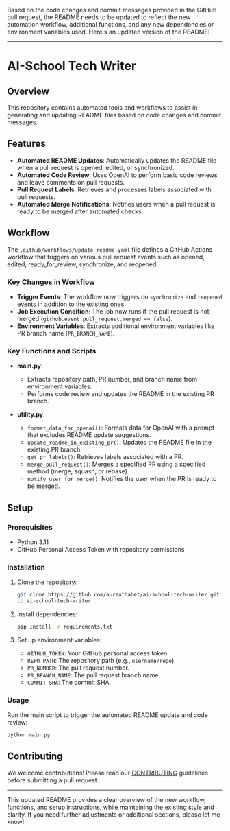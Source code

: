 Based on the code changes and commit messages provided in the GitHub pull request, the README needs to be updated to reflect the new automation workflow, additional functions, and any new dependencies or environment variables used. Here's an updated version of the README:

---

# AI-School Tech Writer

## Overview

This repository contains automated tools and workflows to assist in generating and updating README files based on code changes and commit messages.

## Features

- **Automated README Updates**: Automatically updates the README file when a pull request is opened, edited, or synchronized.
- **Automated Code Review**: Uses OpenAI to perform basic code reviews and leave comments on pull requests.
- **Pull Request Labels**: Retrieves and processes labels associated with pull requests.
- **Automated Merge Notifications**: Notifies users when a pull request is ready to be merged after automated checks.

## Workflow

The `.github/workflows/update_readme.yaml` file defines a GitHub Actions workflow that triggers on various pull request events such as opened, edited, ready_for_review, synchronize, and reopened.

### Key Changes in Workflow

- **Trigger Events**: The workflow now triggers on `synchronize` and `reopened` events in addition to the existing ones.
- **Job Execution Condition**: The job now runs if the pull request is not merged (`github.event.pull_request.merged == false`).
- **Environment Variables**: Extracts additional environment variables like PR branch name (`PR_BRANCH_NAME`).

### Key Functions and Scripts

- **main.py**: 
  - Extracts repository path, PR number, and branch name from environment variables.
  - Performs code review and updates the README in the existing PR branch.

- **utility.py**:
  - `format_data_for_openai()`: Formats data for OpenAI with a prompt that excludes README update suggestions.
  - `update_readme_in_existing_pr()`: Updates the README file in the existing PR branch.
  - `get_pr_labels()`: Retrieves labels associated with a PR.
  - `merge_pull_request()`: Merges a specified PR using a specified method (merge, squash, or rebase).
  - `notify_user_for_merge()`: Notifies the user when the PR is ready to be merged.

## Setup

### Prerequisites

- Python 3.11
- GitHub Personal Access Token with repository permissions

### Installation

1. Clone the repository:
   ```sh
   git clone https://github.com/aureathabet/ai-school-tech-writer.git
   cd ai-school-tech-writer
   ```

2. Install dependencies:
   ```sh
   pip install -r requirements.txt
   ```

3. Set up environment variables:
   - `GITHUB_TOKEN`: Your GitHub personal access token.
   - `REPO_PATH`: The repository path (e.g., `username/repo`).
   - `PR_NUMBER`: The pull request number.
   - `PR_BRANCH_NAME`: The pull request branch name.
   - `COMMIT_SHA`: The commit SHA.

### Usage

Run the main script to trigger the automated README update and code review:
```sh
python main.py
```

## Contributing

We welcome contributions! Please read our [CONTRIBUTING](CONTRIBUTING.md) guidelines before submitting a pull request.

---

This updated README provides a clear overview of the new workflow, functions, and setup instructions, while maintaining the existing style and clarity. If you need further adjustments or additional sections, please let me know!